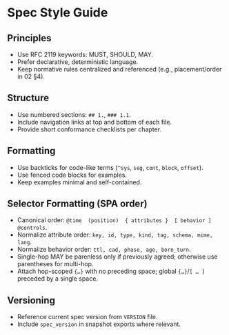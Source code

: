 # Spec Style Guide

## Principles
- Use RFC 2119 keywords: MUST, SHOULD, MAY.
- Prefer declarative, deterministic language.
- Keep normative rules centralized and referenced (e.g., placement/order in 02 §4).

## Structure
- Use numbered sections: `## 1.`, `### 1.1`.
- Include navigation links at top and bottom of each file.
- Provide short conformance checklists per chapter.

## Formatting
- Use backticks for code-like terms (`^sys`, `seg`, `cont`, `block`, `offset`).
- Use fenced code blocks for examples.
- Keep examples minimal and self-contained.

## Selector Formatting (SPA order)
- Canonical order: `@time  (position)  { attributes }  [ behavior ]  @controls`.
- Normalize attribute order: `key, id, type, kind, tag, schema, mime, lang`.
- Normalize behavior order: `ttl, cad, phase, age, born_turn`.
- Single-hop MAY be parenless only if previously agreed; otherwise use parentheses for multi-hop.
- Attach hop-scoped `{…}` with no preceding space; global `{…}`/`[ … ]` preceded by a single space.

## Versioning
- Reference current spec version from `VERSION` file.
- Include `spec_version` in snapshot exports where relevant.


